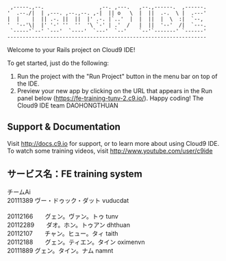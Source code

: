 
     ,-----.,--.                  ,--. ,---.   ,--.,------.  ,------.
    '  .--./|  | ,---. ,--.,--. ,-|  || o   \  |  ||  .-.  \ |  .---'
    |  |    |  || .-. ||  ||  |' .-. |`..'  |  |  ||  |  \  :|  `--, 
    '  '--'\|  |' '-' ''  ''  '\ `-' | .'  /   |  ||  '--'  /|  `---.
     `-----'`--' `---'  `----'  `---'  `--'    `--'`-------' `------'
    ----------------------------------------------------------------- 


Welcome to your Rails project on Cloud9 IDE!

To get started, just do the following:

1. Run the project with the "Run Project" button in the menu bar on top of the IDE.
2. Preview your new app by clicking on the URL that appears in the Run panel below (https://fe-training-tunv-2.c9.io/).
Happy coding!
The Cloud9 IDE team
DAOHONGTHUAN
## Support & Documentation

Visit http://docs.c9.io for support, or to learn more about using Cloud9 IDE. 
To watch some training videos, visit http://www.youtube.com/user/c9ide
## サービス名：FE training system

チームAi<br>
20111389    ヴー・ドゥック・ダット  vuducdat<br>		
20112166　　グェン。ヴァン。トゥ    tunv<br>
20112289　　ダオ。ホン。トゥアン    dhthuan<br>
20112107　　チャン。ヒュー。タィ    taith<br>
20112188　　グェン。ティエン。タイン	oximenvn<br>
20111889    グェン。タイン。ナム    namnt<br>
